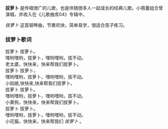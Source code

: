 

**拔萝卜** 是传唱很广的儿歌，也是伴随很多人一起成长的经典儿歌。小蓓蕾组合曾演唱，并收入在《儿歌曲库04》专辑中。  
  
_拔萝卜_ 这首钢琴曲，节奏欢快，简单易学，很适合孩子练习。  

### 拔萝卜歌词

拔萝卜 拔萝卜。  
嘿哟嘿哟，拔萝卜，嘿哟嘿哟，拔不动。  
老太婆，快快来，快来帮我们拔萝卜。  
拔萝卜 拔萝卜，  
嘿哟嘿哟，拔萝卜，嘿哟嘿哟，拔不动。  
小姑娘,快快来,快来帮我们拔萝卜。  
拔萝卜 拔萝卜。  
嘿哟嘿哟，拔萝卜，嘿哟嘿哟，拔不动。  
小黄狗，快快来，快来帮我们拔萝卜。  
拔萝卜 拔萝卜。  
嘿哟嘿哟，拔萝卜，嘿哟嘿哟，拔不动。  
小花猫，快快来，快来帮我们 _拔萝卜_ 。

